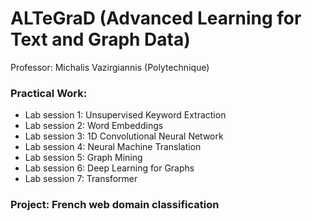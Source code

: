 # ALTeGraD (Advanced Learning for Text and Graph Data)

Professor: Michalis Vazirgiannis (Polytechnique)

### Practical Work:
- Lab session 1: Unsupervised Keyword Extraction
- Lab session 2: Word Embeddings
- Lab session 3: 1D Convolutional Neural Network
- Lab session 4: Neural Machine Translation
- Lab session 5: Graph Mining
- Lab session 6: Deep Learning for Graphs
- Lab session 7: Transformer
### Project: French web domain classification
